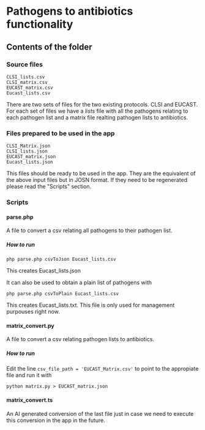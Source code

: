 # Pathogens to antibiotics functionality

## Contents of the folder

### Source files

```
CLSI_lists.csv
CLSI_matrix.csv
EUCAST_matrix.csv
Eucast_lists.csv
```

There are two sets of files for the two existing protocols. CLSI and EUCAST.
For each set of files we have a *lists* file with all the pathogens relating to each pathogen list and a matrix file realting pathogen lists to antibiotics.

### Files prepared to be used in the app

```
CLSI_Matrix.json
CLSI_lists.json
EUCAST_matrix.json
Eucast_lists.json
```
This files should be ready to be used in the app. They are the equivalent of the above input files but in JOSN format. If they need to be regenerated please read the "Scripts" section.

### Scripts

#### parse.php
A file to convert a csv relating all pathogens to their pathogen list.

##### How to run
```php parse.php csvToJson Eucast_lists.csv ```

This creates Eucast_lists.json

It can also be used to obtain a plain list of pathogens with

```php parse.php csvToPlain Eucast_lists.csv ```

This creates Eucast_lists.txt. This file is only used for management purpouses right now.

#### matrix_convert.py

A file to convert a csv relating pathogen lists to antibiotics.

##### How to run

Edit the line `csv_file_path = 'EUCAST_Matrix.csv'` to point to the appropiate file and run it with

```python matrix.py > EUCAST_matrix.json ```

#### matrix_convert.ts

An AI generated conversion of the last file just in case we need to execute this conversion in the app in the future.








